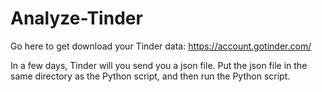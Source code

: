 # Analyze-Tinder

Go here to get download your Tinder data: https://account.gotinder.com/

In a few days, Tinder will you send you a json file. Put the json file in the same directory as the Python script, and then run the Python script.

